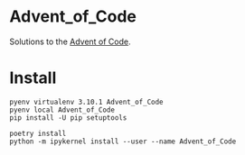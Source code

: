 # Advent_of_Code
Solutions to the [Advent of Code](https://adventofcode.com/).

# Install
```
pyenv virtualenv 3.10.1 Advent_of_Code
pyenv local Advent_of_Code
pip install -U pip setuptools

poetry install
python -m ipykernel install --user --name Advent_of_Code
```
